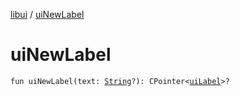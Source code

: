 [libui](index.md) / [uiNewLabel](./ui-new-label.md)

# uiNewLabel

`fun uiNewLabel(text: `[`String`](https://kotlinlang.org/api/latest/jvm/stdlib/kotlin/-string/index.html)`?): CPointer<`[`uiLabel`](ui-label.md)`>?`